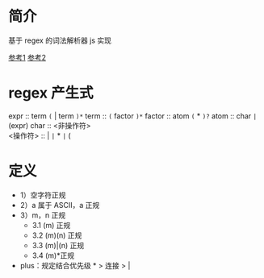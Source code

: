# 简介

基于 regex 的词法解析器 js 实现

[参考1](https://deniskyashif.com/2020/08/17/parsing-regex-with-recursive-descent/)
[参考2](https://github.com/deniskyashif/regexjs/tree/master)

# regex 产生式

expr :: term `(` | term `)*` 
term :: `(` factor `)*` 
factor :: atom `(` \* `)?` 
atom :: char `|` (expr) 
char :: <非操作符>  
<操作符> :: | `|` \* `|` \( 

# 定义

- 1）空字符正规
- 2）a 属于 ASCII，a 正规
- 3）m，n 正规
  - 3.1 (m) 正规
  - 3.2 (m)(n) 正规
  - 3.3 (m)|(n) 正规
  - 3.4 (m)\*正规
- plus：规定结合优先级 \* > 连接 > |

